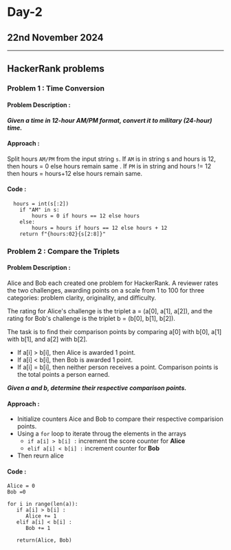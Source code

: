 # Day-2
## 22nd November 2024
----
## HackerRank problems

### Problem 1 : Time Conversion
#### Problem Description :
***Given a time in 12-hour AM/PM format, convert it to military (24-hour) time.***
#### Approach :
Split hours `AM/PM` from the input string `s`. If `AM` is in string s and hours is 12, then hours = 0 else hours remain same . If `PM` is in string and hours != 12 then hours = hours+12 else hours remain same.
#### Code :
```
  hours = int(s[:2])
    if "AM" in s:
        hours = 0 if hours == 12 else hours
    else:
        hours = hours if hours == 12 else hours + 12
    return f"{hours:02}{s[2:8]}"
```
### Problem 2 : Compare the Triplets
#### Problem Description :
Alice and Bob each created one problem for HackerRank. A reviewer rates the two challenges, awarding points on a scale from 1 to 100 for three categories: problem clarity, originality, and difficulty.

The rating for Alice's challenge is the triplet a = (a[0], a[1], a[2]), and the rating for Bob's challenge is the triplet b = (b[0], b[1], b[2]).

The task is to find their comparison points by comparing a[0] with b[0], a[1] with b[1], and a[2] with b[2].

- If a[i] > b[i], then Alice is awarded 1 point.
- If a[i] < b[i], then Bob is awarded 1 point.
- If a[i] = b[i], then neither person receives a point.
Comparison points is the total points a person earned.

***Given a and b, determine their respective comparison points.***

#### Approach :
- Initialize counters Aice and Bob to compare their respective comparision points.
- Using a `for` loop to iterate throug the elements in the arrays
  - `if a[i] > b[i] :` increment the score counter for **Alice**
  - `elif a[i] < b[i] :` increment counter for **Bob**
- Then reurn alice 
#### Code :
```
Alice = 0
Bob =0
    
for i in range(len(a)):
   if a[i] > b[i] :
      Alice += 1
   elif a[i] < b[i] :
      Bob += 1
            
   return(Alice, Bob)
```
